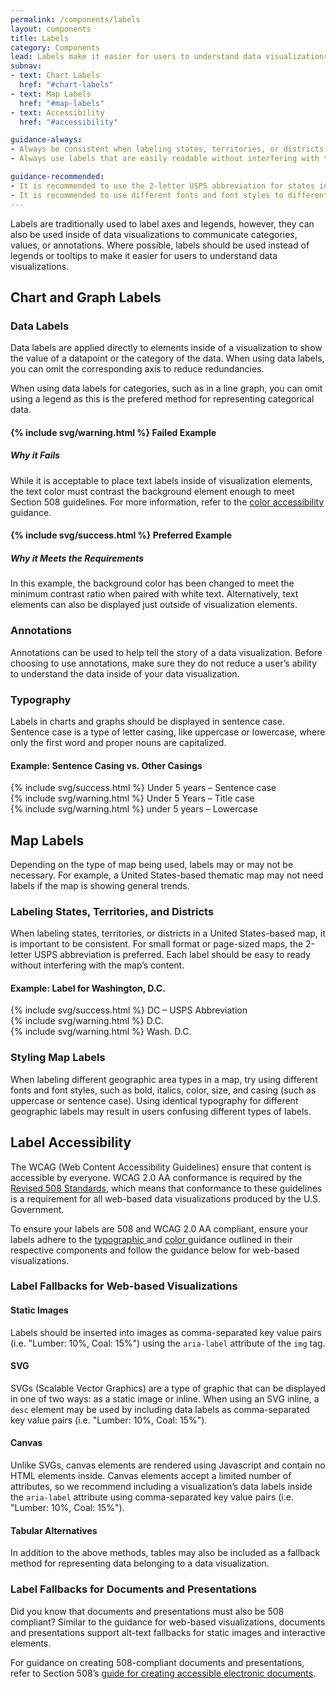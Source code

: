 ```yaml
---
permalink: /components/labels
layout: components
title: Labels
category: Components
lead: Labels make it easier for users to understand data visualizations by using text to reinforce visual concepts.
subnav:
- text: Chart Labels
  href: "#chart-labels"
- text: Map Labels
  href: "#map-labels"
- text: Accessibility
  href: "#accessibility"

guidance-always:
- Always be consistent when labeling states, territories, or districts in a United States-based map.
- Always use labels that are easily readable without interfering with the map’s content. 

guidance-recommended:
- It is recommended to use the 2-letter USPS abbreviation for states in a small format or page-sized maps.
- It is recommended to use different fonts and font styles to differentiate geographic area types.
---
```

<p> 
  Labels are traditionally used to label axes and legends, however, they can
  also be used inside of data visualizations to communicate categories, values,
  or annotations. Where possible, labels should be used instead of legends or
  tooltips to make it easier for users to understand data visualizations.
</p>
<div id="chart-labels">
  <h2>Chart and Graph Labels</h2>
  <h3>Data Labels</h3>
  <p>
    Data labels are applied directly to elements inside of a visualization to
    show the value of a datapoint or the category of the data. When using data
    labels, you can omit the corresponding axis to reduce redundancies.
  </p>
  <p>
    When using data labels for categories, such as in a line graph, you can omit
    using a legend as this is the prefered method for representing categorical
    data.
  </p>
  <div class="component-examples clearfix">
    <div class="usa-chart-card example-side-by-side">
      <h4>{% include svg/warning.html %} Failed Example</h4>
      <div class="clearfix data-label-example-container">
        <canvas id="data-label-fail" role="img" aria-label="Example: 50%"></canvas>
        <div>
          <h5 class="usa-color-heading">Why it Fails</h5>
          <p>
            While it is acceptable to place text labels inside of visualization
            elements, the text color must contrast the background element enough
            to meet Section 508 guidelines. For more information, refer to the
            <a href="colors#text-accessibility">color accessibility</a>
            guidance.
          </p>
        </div>
      </div>
    </div>
    <div class="usa-chart-card example-side-by-side">
      <h4>{% include svg/success.html %} Preferred Example</h4>
      <div class="clearfix data-label-example-container">
        <canvas id="data-label-success" role="img" aria-label="Example: 50%"></canvas>
        <div>
          <h5 class="usa-color-heading">Why it Meets the Requirements</h5>
          <p>
            In this example, the background color has been
            changed to meet the minimum contrast ratio when paired with white
            text. Alternatively, text elements can also
            be displayed just outside of visualization elements.
          </p>
        </div>
      </div>
    </div>
  </div>
  <h3>Annotations</h3>
  <p>
    Annotations can be used to help tell the story of a data visualization. Before
    choosing to use annotations, make sure they do not reduce a user’s ability
    to understand the data inside of your data visualization.
  </p>
  <h3>Typography</h3>
  <p>
    Labels in charts and graphs should be displayed in sentence case. Sentence
    case is a type of letter casing, like uppercase or lowercase, where only the
    first word and proper nouns are capitalized.
  </p>
  <div class="clearfix component-examples">
    <div class="usa-chart-card example-side-by-side">
      <h4>Example: Sentence Casing vs. Other Casings</h4>
      <div class="label-example-container">
        <div class="label-example-preferred label-example">{% include svg/success.html %} Under 5 years <span>– Sentence case</span></div>
        <div class="label-example">{% include svg/warning.html %} Under 5 Years <span>– Title case</span></div>
        <div class="label-example">{% include svg/warning.html %} under 5 years <span>– Lowercase</span></div>
      </div>
    </div>
  </div>
</div>
<div id="map-labels">
  <h2>Map Labels</h2>
  <p>
    Depending on the type of map being used, labels may or may not be necessary.
    For example, a United States-based thematic map may not need labels if the
    map is showing general trends.
  </p>
  <h3>Labeling States, Territories, and Districts</h3>
  <p>
    When labeling states, territories, or districts in a United States-based map,
    it is important to be consistent. For small format or page-sized maps, the
    2-letter USPS abbreviation is preferred. Each label should be easy to ready
    without interfering with the map’s content.
  </p>
  <div class="clearfix component-examples">
    <div class="usa-chart-card example-side-by-side">
      <h4>Example: Label for Washington, D.C.</h4>
      <div class="label-example-container">
        <div class="label-example-preferred label-example">{% include svg/success.html %} DC <span>– USPS Abbreviation</span></div>
        <div class="label-example">{% include svg/warning.html %} D.C.</div>
        <div class="label-example">{% include svg/warning.html %} Wash. D.C.</div>
      </div>
    </div>
  </div>
  <h3>Styling Map Labels</h3>
  <p>
    When labeling different geographic area types in a map, try using different
    fonts and font styles, such as bold, italics, color, size, and  casing
    (such as uppercase or sentence case). Using identical typography for
    different geographic labels may result in users confusing different types of
    labels.
  </p>
</div>
<div id="accessibility">
  <h2>Label Accessibility</h2>
  <p>
    The WCAG (Web Content Accessibility Guidelines) ensure that content is
    accessible by everyone. WCAG 2.0 AA conformance is required by the
    <a href="https://www.section508.gov/content/build/website-accessibility-improvement/WCAG-conformance" target="_blank">Revised 508 Standards</a>, which means that conformance to
    these guidelines is a requirement for all web-based data visualizations
    produced by the U.S. Government.
  </p>
  <p>
    To ensure your labels are 508 and WCAG 2.0 AA compliant, ensure your labels
    adhere to the
    <a href="{{ site.baseurl }}/components/typography" target="_blank">
      typographic
    </a>
    and
    <a href="{{ site.baseurl}}/components/color" target="_blank">
      color
    </a>
    guidance outlined in their respective components and follow the guidance
    below for web-based visualizations.
  </p>
  <h3>
    Label Fallbacks for Web-based Visualizations
  </h3>
  <h4>Static Images</h4>
  <p>
    Labels should be inserted into images as comma-separated key value pairs
    (i.e. "Lumber: 10%, Coal: 15%") using the <code>aria-label</code> attribute
    of the <code>img</code> tag. 
  </p>
  <h4>SVG</h4>
  <p>
    SVGs (Scalable Vector Graphics) are a type of graphic that can be displayed
    in one of two ways: as a static image or inline. When using an SVG inline, a
    <code>desc</code> element may be used by including data labels as 
    comma-separated key value pairs (i.e. "Lumber: 10%, Coal: 15%"). 
  </p>
  <h4>Canvas</h4>
  <p>
    Unlike SVGs, canvas elements are rendered using Javascript and contain no
    HTML elements inside. Canvas elements accept a limited number of attributes,
    so we recommend including a visualization’s data labels inside the
    <code>aria-label</code> attribute using comma-separated key value pairs
    (i.e. "Lumber: 10%, Coal: 15%").
  </p>
  <h4>Tabular Alternatives</h4>
  <p>
    In addition to the above methods, tables may also be included as a fallback
    method for representing data belonging to a data visualization.
  </p>
  <h3>Label Fallbacks for Documents and Presentations</h3>
  <p>
    Did you know that documents and presentations must also be
    508 compliant? Similar to the guidance for web-based visualizations,
    documents and presentations support alt-text fallbacks for static images
    and interactive elements.
  </p>
  <p>
    For guidance on creating 508-compliant documents and presentations, refer to
    Section 508’s
    <a href="https://www.section508.gov/content/build/create-accessible-documents" target="_blank">guide for creating accessible electronic documents</a>.
  </p>
</div>